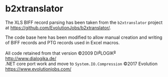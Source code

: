 # b2xtranslator 

The XLS BIFF record parsing has been taken from the `b2xtranslator` project at https://github.com/EvolutionJobs/b2xtranslator/.

The code base here has been modified to allow manual creation and writing of BIFF records and PTG records used in Excel macros.

All code retained from that version ©2009 DI<sup><u>a</u></sup>LOGIK<sup><u>a</u></sup> http://www.dialogika.de/  
.NET core port work and move to `System.IO.Compression` ©2017 Evolution https://www.evolutionjobs.com/
